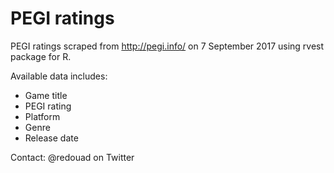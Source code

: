 # PEGI ratings

PEGI ratings scraped from http://pegi.info/ on 7 September 2017 using rvest package for R.

Available data includes:

* Game title
* PEGI rating
* Platform
* Genre
* Release date

Contact: @redouad on Twitter
